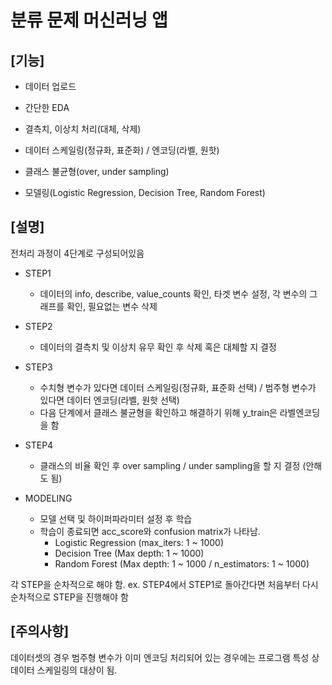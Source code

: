 <h1>분류 문제 머신러닝 앱</h1> 

<h2>[기능]</h2>

- 데이터 업로드

- 간단한 EDA
  
- 결측치, 이상치 처리(대체, 삭제)
  
- 데이터 스케일링(정규화, 표준화) / 엔코딩(라벨, 원핫)
  
- 클래스 불균형(over, under sampling)

- 모델링(Logistic Regression, Decision Tree, Random Forest)

<h2>[설명]</h2>
전처리 과정이 4단계로 구성되어있음

* STEP1
    - 데이터의 info, describe, value_counts 확인, 타겟 변수 설정, 각 변수의 그래프를 확인, 필요없는 변수 삭제
    
* STEP2
    - 데이터의 결측치 및 이상치 유무 확인 후 삭제 혹은 대체할 지 결정

* STEP3
    - 수치형 변수가 있다면 데이터 스케일링(정규화, 표준화 선택) / 범주형 변수가 있다면 데이터 엔코딩(라벨, 원핫 선택)
    - 다음 단계에서 클래스 불균형을 확인하고 해결하기 위해 y_train은 라벨엔코딩을 함

* STEP4
    - 클래스의 비율 확인 후 over sampling / under sampling을 할 지 결정 (안해도 됨)
    
* MODELING
    - 모델 선택 및 하이퍼파라미터 설정 후 학습
    - 학습이 종료되면 acc_score와 confusion matrix가 나타남.
        + Logistic Regression (max_iters: 1 ~ 1000)
        + Decision Tree (Max depth: 1 ~ 1000)
        + Random Forest (Max depth: 1 ~ 1000 / n_estimators: 1 ~ 1000)

각 STEP을 순차적으로 해야 함.
ex. STEP4에서 STEP1로 돌아간다면 처음부터 다시 순차적으로 STEP을 진행해야 함

<h2>[주의사항]</h2>
데이터셋의 경우 범주형 변수가 이미 엔코딩 처리되어 있는 경우에는 프로그램 특성 상 데이터 스케일링의 대상이 됨.<br>
